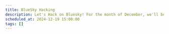 ```yaml
---
title: BlueSky Hacking
description: Let's Hack on Bluesky! For the month of December, we'll be hacking around BlueSky to learn about AtProto.
scheduled_at: 2024-12-19 15:00:00
tags: []
---
```


